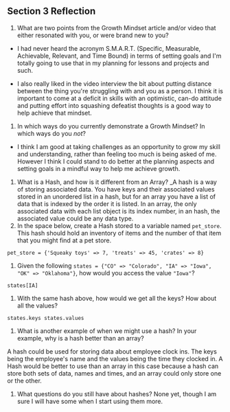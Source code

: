 ## Section 3 Reflection

1. What are two points from the Growth Mindset article and/or video that either resonated with you, or were brand new to you?

- I had never heard the acronym S.M.A.R.T. (Specific, Measurable, Achievable, Relevant, and Time Bound) in terms of setting goals and I'm totally going to use that in my planning for lessons and projects and such.

- I also really liked in the video interview the bit about putting distance between the thing you're struggling with and you as a person. I think it is important to come at a deficit in skills with an optimistic, can-do attitude and putting effort into squashing defeatist thoughts is a good way to help achieve that mindset.

1. In which ways do you currently demonstrate a Growth Mindset? In which ways do you _not_?

- I think I am good at taking challenges as an opportunity to grow my skill and understanding, rather than feeling too much is being asked of me. However I think I could stand to do better at the planning aspects and setting goals in a mindful way to help me achieve growth. 

1. What is a Hash, and how is it different from an Array?
_A hash is a way of storing associated data. You have keys and their associated values stored in an unordered list in a hash, but for an array you have a list of data that is indexed by the order it is listed. In an array, the only associated data with each list object is its index number, in an hash, the associated value could be any data type.
1. In the space below, create a Hash stored to a variable named `pet_store`.  This hash should hold an inventory of items and the number of that item that you might find at a pet store.

`pet_store = {'Squeaky toys' => 7, 'treats' => 45, 'crates' => 8}`

1. Given the following `states = {"CO" => "Colorado", "IA" => "Iowa", "OK" => "Oklahoma"}`, how would you access the value `"Iowa"`?

`states[IA]`

1. With the same hash above, how would we get all the keys?  How about all the values?

`states.keys
states.values`

1. What is another example of when we might use a hash?  In your example, why is a hash better than an array?

A hash could be used for storing data about employee clock ins. The keys being the employee's name and the values being the time they clocked in. A Hash would be better to use than an array in this case because a hash can store both sets of data, names and times, and an array could only store one or the other.

1. What questions do you still have about hashes?
None yet, though I am sure I will have some when I start using them more.
